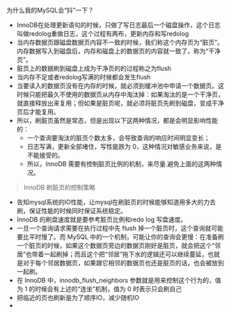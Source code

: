 为什么我的MySQL会“抖”一下？

- InnoDB在处理更新语句的时候，只做了写日志最后一个磁盘操作，这个日志叫做redolog重做日志，这个过程有两布，更新内存和写redolog
- 当内存数据页跟磁盘数据页内容不一致的时候，我们称这个内存页为“脏页”。内存数据写入到磁盘后，内存和磁盘上的数据页的内容就一致了，称为“干净页”。
- 脏页上的数据刷到磁盘上成为干净页的的过程称之为flush
- 当内存不足或者redolog写满的时候都会发生flush
- 当要读入的数据页没有在内存的时候，就必须到缓冲池中申请一个数据页。这时候只能把最久不使用的数据页从内存中淘汰掉：如果淘汰的是一个干净页，就直接释放出来复用；但如果是脏页呢，就必须将脏页先刷到磁盘，变成干净页后才能复用。
- 所以，刷脏页虽然是常态，但是出现以下这两种情况，都是会明显影响性能的：
  - 一个查询要淘汰的脏页个数太多，会导致查询的响应时间明显变长；
  - 日志写满，更新全部堵住，写性能跌为 0，这种情况对敏感业务来说，是不能接受的。
  - 所以，InnoDB 需要有控制脏页比例的机制，来尽量.避免上面的这两种情况。

> InnoDB 刷脏页的控制策略

- 告知mysql系统的IO性能，让mysql在刷脏页的时候能够知道用多大的力去刷，保证性能的时候同时保证系统稳定。
- InnoDB 的刷盘速度就是要参考脏页比例和redo log 写盘速度。
- 一旦一个查询请求需要在执行过程中先 flush 掉一个脏页时，这个查询就可能要比平时慢了。而 MySQL 中的一个机制，可能让你的查询会更慢：在准备刷一个脏页的时候，如果这个数据页旁边的数据页刚好是脏页，就会把这个“邻居”也带着一起刷掉；而且这个把“邻居”拖下水的逻辑还可以继续蔓延，也就是对于每个邻居数据页，如果跟它相邻的数据页也还是脏页的话，也会被放到一起刷。
- 在 InnoDB 中，innodb_flush_neighbors 参数就是用来控制这个行为的，值为 1 的时候会有上述的“连坐”机制，值为 0 时表示只会刷自己
- 把临近的页也刷新是为了顺序IO，减少随机IO
- 

